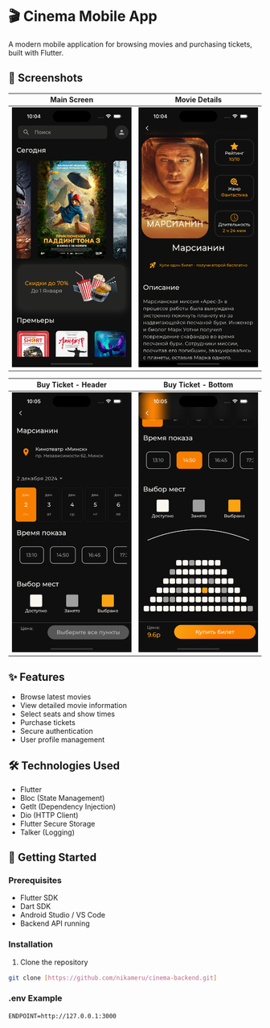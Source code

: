 # 🎬 Cinema Mobile App

A modern mobile application for browsing movies and purchasing tickets, built with Flutter.

## 📱 Screenshots

| Main Screen | Movie Details |
|------------|---------------|
| ![Main Screen](screenshots/main_screen.png) | ![Movie Details](screenshots/movie_details.png) |

| Buy Ticket - Header | Buy Ticket - Bottom |
|--------------------|-------------------|
| ![Buy Ticket Header](screenshots/buy_ticket_header.png) | ![Buy Ticket Bottom](screenshots/buy_ticket_bottom.png) |

## ✨ Features

- Browse latest movies
- View detailed movie information
- Select seats and show times
- Purchase tickets
- Secure authentication
- User profile management

## 🛠 Technologies Used

- Flutter
- Bloc (State Management)
- GetIt (Dependency Injection)
- Dio (HTTP Client)
- Flutter Secure Storage
- Talker (Logging)

## 🚀 Getting Started

### Prerequisites

- Flutter SDK
- Dart SDK
- Android Studio / VS Code
- Backend API running

### Installation

1. Clone the repository
```bash
git clone [https://github.com/nikameru/cinema-backend.git]
```
### .env Example

```env
ENDPOINT=http://127.0.0.1:3000
```

